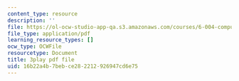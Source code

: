 ```yaml
---
content_type: resource
description: ''
file: https://ol-ocw-studio-app-qa.s3.amazonaws.com/courses/6-004-computation-structures-spring-2017/16b22a4b7bebce282212926947cd6e75_-Zg3fxOmjVs.pdf
file_type: application/pdf
learning_resource_types: []
ocw_type: OCWFile
resourcetype: Document
title: 3play pdf file
uid: 16b22a4b-7beb-ce28-2212-926947cd6e75
---
```

